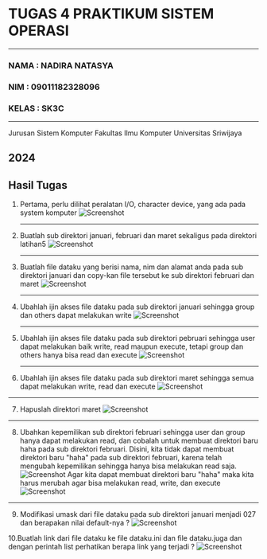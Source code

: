 # TUGAS 4 PRAKTIKUM SISTEM OPERASI
---
### NAMA : NADIRA NATASYA
### NIM : 09011182328096
### KELAS : SK3C
---
Jurusan Sistem Komputer
Fakultas Ilmu Komputer 
Universitas Sriwijaya

2024
---


## Hasil Tugas
1. Pertama, perlu dilihat peralatan I/O, character device, yang ada pada system komputer
   ![Screenshot](https://github.com/NADIRANTS/SISTEM-OPERASI/blob/main/File%20tugas%204/VirtualBox_NADIRA%20NATASYA_12_09_2024_00_13_48.png)

    ---


2. Buatlah sub direktori januari, februari dan maret sekaligus pada direktori latihan5
   ![Screenshot](https://github.com/NADIRANTS/SISTEM-OPERASI/blob/main/File%20tugas%204/VirtualBox_NADIRA%20NATASYA_12_09_2024_00_18_13.png)

   ---

3. Buatlah file dataku yang berisi nama, nim dan alamat anda pada sub direktori januari dan copy-kan file tersebut ke sub direktori 
   februari dan maret
   ![Screenshot](https://github.com/NADIRANTS/SISTEM-OPERASI/blob/main/File%20tugas%204/VirtualBox_NADIRA%20NATASYA_12_09_2024_00_27_08.png)

   ---

4. Ubahlah ijin akses file dataku pada sub direktori januari sehingga group dan others dapat melakukan write
   ![Screenshot](https://github.com/NADIRANTS/SISTEM-OPERASI/blob/main/File%20tugas%204/VirtualBox_NADIRA%20NATASYA_12_09_2024_00_30_23.png)

   ---
   
5. Ubahlah ijin akses file dataku pada sub direktori pebruari sehingga user dapat melakukan baik write, read maupun execute, tetapi group dan others hanya bisa read dan execute
   ![Screenshot](https://github.com/NADIRANTS/SISTEM-OPERASI/blob/main/File%20tugas%204/VirtualBox_NADIRA%20NATASYA_12_09_2024_00_31_35.png)

   ---

6. Ubahlah ijin akses file dataku pada sub direktori maret sehingga semua dapat melakukan write, read dan execute
    ![Screenshot](https://github.com/NADIRANTS/SISTEM-OPERASI/blob/main/File%20tugas%204/VirtualBox_NADIRA%20NATASYA_12_09_2024_00_36_14.png)

---

7. Hapuslah direktori maret
    ![Screenshot](https://github.com/NADIRANTS/SISTEM-OPERASI/blob/main/File%20tugas%204/VirtualBox_NADIRA%20NATASYA_12_09_2024_00_37_07.png)

---

8. Ubahkan kepemilikan sub direktori februari sehingga user dan group hanya dapat melakukan read, dan cobalah untuk membuat direktori baru haha pada sub direktori februari. Disini, kita tidak dapat membuat direktori baru "haha" pada sub direktori februari, karena telah mengubah kepemilikan sehingga hanya bisa melakukan read saja. 
    ![Screenshot](https://github.com/NADIRANTS/SISTEM-OPERASI/blob/main/File%20tugas%204/VirtualBox_NADIRA%20NATASYA_12_09_2024_00_44_06.png)
   Agar kita dapat membuat direktori baru "haha" maka kita harus merubah agar bisa melakukan read, write, dan execute
    ![Screenshot](https://github.com/NADIRANTS/SISTEM-OPERASI/blob/main/File%20tugas%204/VirtualBox_NADIRA%20NATASYA_12_09_2024_00_48_22.png)

---

9. Modifikasi umask dari file dataku pada sub direktori januari menjadi 027 dan berapakan
nilai default-nya ?
    ![Screenshot](https://github.com/NADIRANTS/SISTEM-OPERASI/blob/main/File%20tugas%204/VirtualBox_NADIRA%20NATASYA_12_09_2024_00_49_29.png)

10.Buatlah link dari file dataku ke file dataku.ini dan file dataku.juga dan dengan perintah
list perhatikan berapa link yang terjadi ?
   ![Screenshot](https://github.com/NADIRANTS/SISTEM-OPERASI/blob/main/File%20tugas%204/VirtualBox_NADIRA%20NATASYA_12_09_2024_00_53_24.png)
   
